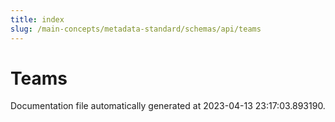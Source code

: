 ```yaml
---
title: index
slug: /main-concepts/metadata-standard/schemas/api/teams
---
```


# Teams

Documentation file automatically generated at 2023-04-13 23:17:03.893190.
